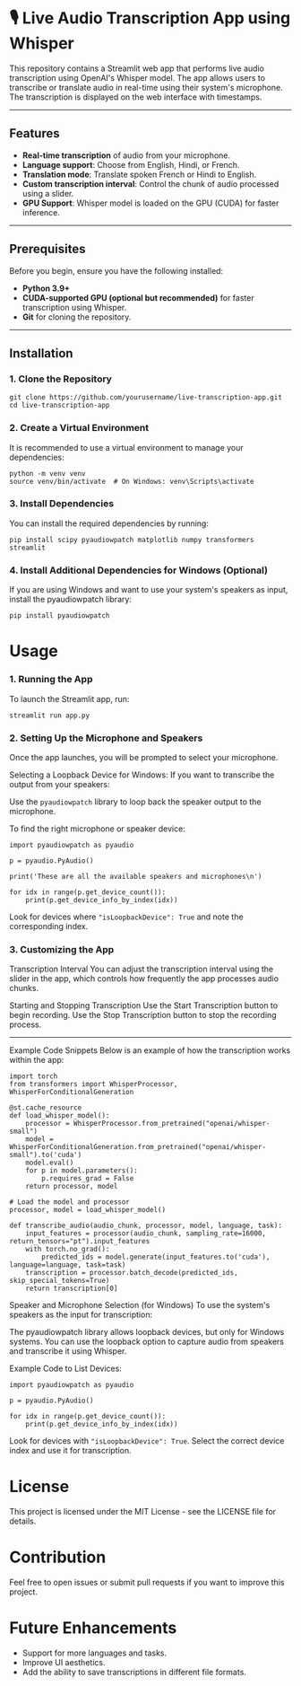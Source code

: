 # 🎙️ Live Audio Transcription App using Whisper

This repository contains a Streamlit web app that performs live audio transcription using OpenAI's Whisper model. The app allows users to transcribe or translate audio in real-time using their system's microphone. The transcription is displayed on the web interface with timestamps.

---

## Features

- **Real-time transcription** of audio from your microphone.
- **Language support**: Choose from English, Hindi, or French.
- **Translation mode**: Translate spoken French or Hindi to English.
- **Custom transcription interval**: Control the chunk of audio processed using a slider.
- **GPU Support**: Whisper model is loaded on the GPU (CUDA) for faster inference.
  
---

## Prerequisites

Before you begin, ensure you have the following installed:

- **Python 3.9+**
- **CUDA-supported GPU (optional but recommended)** for faster transcription using Whisper.
- **Git** for cloning the repository.

---

## Installation

### 1. Clone the Repository
```
git clone https://github.com/yourusername/live-transcription-app.git
cd live-transcription-app
```

### 2. Create a Virtual Environment
It is recommended to use a virtual environment to manage your dependencies:

```
python -m venv venv
source venv/bin/activate  # On Windows: venv\Scripts\activate 
```

### 3. Install Dependencies
You can install the required dependencies by running:
```
pip install scipy pyaudiowpatch matplotlib numpy transformers streamlit
```

### 4. Install Additional Dependencies for Windows (Optional)
If you are using Windows and want to use your system's speakers as input, install the pyaudiowpatch library:

``` pip install pyaudiowpatch ```


# Usage
### 1. Running the App
To launch the Streamlit app, run:

``` streamlit run app.py ```

### 2. Setting Up the Microphone and Speakers
Once the app launches, you will be prompted to select your microphone.

Selecting a Loopback Device for Windows:
If you want to transcribe the output from your speakers:

Use the ```pyaudiowpatch``` library to loop back the speaker output to the microphone.

To find the right microphone or speaker device:

```
import pyaudiowpatch as pyaudio

p = pyaudio.PyAudio()

print('These are all the available speakers and microphones\n')

for idx in range(p.get_device_count()):
    print(p.get_device_info_by_index(idx))
```
Look for devices where ``` "isLoopbackDevice": True ``` and note the corresponding index.

### 3. Customizing the App
Transcription Interval
You can adjust the transcription interval using the slider in the app, which controls how frequently the app processes audio chunks.

Starting and Stopping Transcription
Use the Start Transcription button to begin recording.
Use the Stop Transcription button to stop the recording process.

----
Example Code Snippets
Below is an example of how the transcription works within the app:

```
import torch
from transformers import WhisperProcessor, WhisperForConditionalGeneration

@st.cache_resource
def load_whisper_model():
    processor = WhisperProcessor.from_pretrained("openai/whisper-small")
    model = WhisperForConditionalGeneration.from_pretrained("openai/whisper-small").to('cuda')
    model.eval()
    for p in model.parameters():
        p.requires_grad = False
    return processor, model

# Load the model and processor
processor, model = load_whisper_model()

def transcribe_audio(audio_chunk, processor, model, language, task):
    input_features = processor(audio_chunk, sampling_rate=16000, return_tensors="pt").input_features
    with torch.no_grad():
        predicted_ids = model.generate(input_features.to('cuda'), language=language, task=task)
    transcription = processor.batch_decode(predicted_ids, skip_special_tokens=True)
    return transcription[0]
```
Speaker and Microphone Selection (for Windows)
To use the system's speakers as the input for transcription:

The pyaudiowpatch library allows loopback devices, but only for Windows systems.
You can use the loopback option to capture audio from speakers and transcribe it using Whisper.

Example Code to List Devices:
```
import pyaudiowpatch as pyaudio

p = pyaudio.PyAudio()

for idx in range(p.get_device_count()):
    print(p.get_device_info_by_index(idx))
```
Look for devices with ``` "isLoopbackDevice": True ```.
Select the correct device index and use it for transcription.

# License
This project is licensed under the MIT License - see the LICENSE file for details.

# Contribution
Feel free to open issues or submit pull requests if you want to improve this project.

# Future Enhancements
- Support for more languages and tasks.
- Improve UI aesthetics.
- Add the ability to save transcriptions in different file formats.
